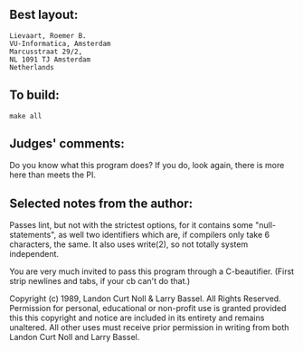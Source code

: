 ## Best layout:

	Lievaart, Roemer B.
	VU-Informatica, Amsterdam
	Marcusstraat 29/2, 
	NL 1091 TJ Amsterdam
	Netherlands

## To build:

	make all

## Judges' comments:

Do you know what this program does?  If you do, look again,
there is more here than meets the PI.

## Selected notes from the author:

Passes lint, but not with the strictest options, for it
contains some "null-statements", as well two identifiers
which are, if compilers only take 6 characters, the same.  It
also uses write(2), so not totally system independent.

You are very much invited to pass this program through a
C-beautifier. (First strip newlines and tabs, if your cb can't
do that.)


Copyright (c) 1989, Landon Curt Noll & Larry Bassel.
All Rights Reserved.  Permission for personal, educational or non-profit use is
granted provided this this copyright and notice are included in its entirety
and remains unaltered.  All other uses must receive prior permission in writing
from both Landon Curt Noll and Larry Bassel.
